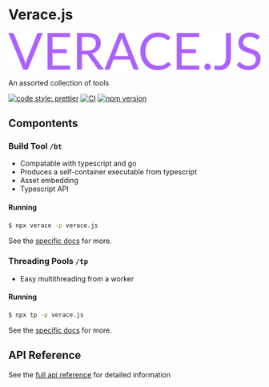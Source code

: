 # Verace.js

<img src="./docs/images/verace.svg">

An assorted collection of tools

[![code style: prettier](https://img.shields.io/badge/code_style-prettier-ff69b4.svg?style=flat-square)](https://github.com/prettier/prettier)
[![CI](https://github.com/lspaccatrosi16/verace.js/actions/workflows/test.yml/badge.svg)](https://github.com/lspaccatrosi16/verace.js/actions/workflows/test.yml)
[![npm version](https://badge.fury.io/js/verace.js.svg)](https://badge.fury.io/js/verace.js)

## Compontents

### Build Tool `/bt`

-   Compatable with typescript and go
-   Produces a self-container executable from typescript
-   Asset embedding
-   Typescript API

#### Running

```bash
$ npx verace -p verace.js
```

See the [specific docs](/docs/BUILD_TOOL.md) for more.

### Threading Pools `/tp`

-   Easy multithreading from a worker

#### Running

```bash
$ npx tp -p verace.js
```

See the [specific docs](/docs/THREADING_POOLS.md) for more.

## API Reference

See the [full api reference](/docs/pages/index.md) for detailed information
